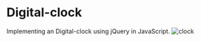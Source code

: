 # Digital-clock
Implementing an Digital-clock using jQuery in JavaScript.
![clock](https://github.com/HamidEidy/Digital-clock/assets/148962898/d1995bdf-e3f8-419f-a68e-ecd8d5d0f9b8)
